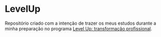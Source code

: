 # LevelUp
Repositório criado com a intenção de trazer os meus estudos durante a minha preparação no programa [Level Up: transformação profissional](http://icei.pucminas.br/levelup/).
